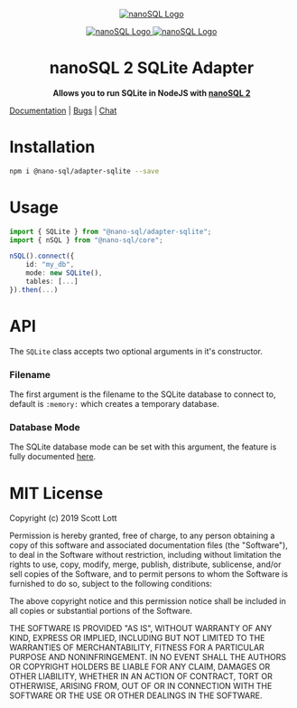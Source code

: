 <p align="center">
  <a href="https://github.com/ClickSimply/Nano-SQL/tree/2.0/packages/Core">
    <img src="https://github.com/ClickSimply/Nano-SQL/raw/2.0/graphics/logo.png" alt="nanoSQL Logo">
  </a>
</p>
<p align="center">
  <a href="https://badge.fury.io/js/%40nano-sql%2Fadapter-sqlite">
    <img src="https://badge.fury.io/js/%40nano-sql%2Fadapter-sqlite.svg" alt="nanoSQL Logo">
  </a>
  <a href="https://github.com/ClickSimply/@nano-sql/core/blob/master/LICENSE">
    <img src="https://img.shields.io/npm/l/express.svg?style=flat-square" alt="nanoSQL Logo">
  </a>
</p>

<h1 align="center">nanoSQL 2 SQLite Adapter</h1>
<p align="center">
  <strong>Allows you to run SQLite in NodeJS with <a href="https://www.npmjs.com/package/@nano-sql/core">nanoSQL 2</a></strong>
</p>

[Documentation](https://nanosql.gitbook.io/docs/adapters/sqlite-nodejs) | [Bugs](https://github.com/ClickSimply/Nano-SQL/issues) | [Chat](https://gitter.im/nano-sql/community)

# Installation

```sh
npm i @nano-sql/adapter-sqlite --save
```

# Usage

```ts
import { SQLite } from "@nano-sql/adapter-sqlite";
import { nSQL } from "@nano-sql/core";

nSQL().connect({
    id: "my_db",
    mode: new SQLite(),
    tables: [...]
}).then(...)
```

# API

The `SQLite` class accepts two optional arguments in it's constructor.

### Filename
The first argument is the filename to the SQLite database to connect to, default is `:memory:` which creates a temporary database.

### Database Mode

The SQLite database mode can be set with this argument, the feature is fully documented [here](https://github.com/mapbox/node-sqlite3/wiki/API#new-sqlite3databasefilename-mode-callback).

# MIT License

Copyright (c) 2019 Scott Lott

Permission is hereby granted, free of charge, to any person obtaining a copy
of this software and associated documentation files (the "Software"), to deal
in the Software without restriction, including without limitation the rights
to use, copy, modify, merge, publish, distribute, sublicense, and/or sell
copies of the Software, and to permit persons to whom the Software is
furnished to do so, subject to the following conditions:

The above copyright notice and this permission notice shall be included in all
copies or substantial portions of the Software.

THE SOFTWARE IS PROVIDED "AS IS", WITHOUT WARRANTY OF ANY KIND, EXPRESS OR
IMPLIED, INCLUDING BUT NOT LIMITED TO THE WARRANTIES OF MERCHANTABILITY,
FITNESS FOR A PARTICULAR PURPOSE AND NONINFRINGEMENT. IN NO EVENT SHALL THE
AUTHORS OR COPYRIGHT HOLDERS BE LIABLE FOR ANY CLAIM, DAMAGES OR OTHER
LIABILITY, WHETHER IN AN ACTION OF CONTRACT, TORT OR OTHERWISE, ARISING FROM,
OUT OF OR IN CONNECTION WITH THE SOFTWARE OR THE USE OR OTHER DEALINGS IN THE
SOFTWARE.

